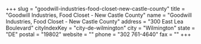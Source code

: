 +++
slug = "goodwill-industries-food-closet-new-castle-county"
title = "Goodwill Industries, Food Closet - New Castle County"
name = "Goodwill Industries, Food Closet - New Castle County"
address = "300 East Lea Boulevard"
cityIndexKey = "city-de-wilmington"
city = "Wilmington"
state = "DE"
postal = "19802"
website = ""
phone = "302 761-4640"
fax = ""
+++
